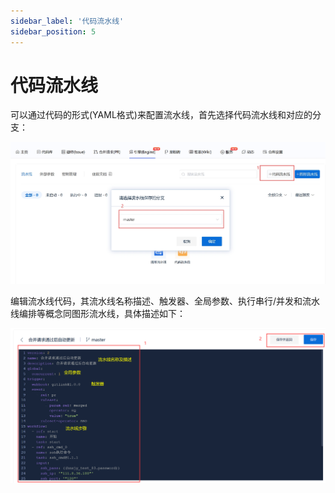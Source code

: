 ```yaml
---
sidebar_label: '代码流水线'      
sidebar_position: 5    
---
```

# 代码流水线
  可以通过代码的形式(YAML格式)来配置流水线，首先选择代码流水线和对应的分支：
  
  ![code_workflow1](../../static/img/engine/code_workflow1.jpg)
  
  编辑流水线代码，其流水线名称描述、触发器、全局参数、执行串行/并发和流水线编排等概念同图形流水线，具体描述如下：

![code_workflow2](../../static/img/engine/code_workflow2.png)